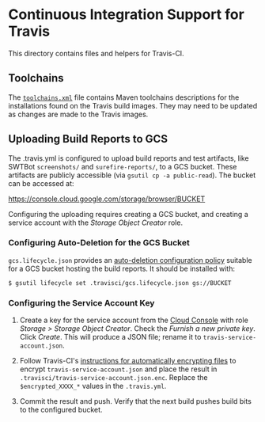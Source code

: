 # Continuous Integration Support for Travis

This directory contains files and helpers for Travis-CI.

## Toolchains

The [`toolchains.xml`](toolchains.xml) file contains Maven toolchains descriptions
for the installations found on the Travis build images.  They may need to be updated
as changes are made to the Travis images.

## Uploading Build Reports to GCS

The .travis.yml is configured to upload build reports and test
artifacts, like SWTBot `screenshots/` and `surefire-reports/`, to
a GCS bucket.  These artifacts are publicly accessible (via
`gsutil cp -a public-read`).  The bucket can be accessed at:

   https://console.cloud.google.com/storage/browser/BUCKET

Configuring the uploading requires creating a GCS bucket, and
creating a service account with the _Storage Object Creator_ role.

### Configuring Auto-Deletion for the GCS Bucket

`gcs.lifecycle.json` provides an [auto-deletion configuration
policy](https://cloud.google.com/storage/docs/managing-lifecycles#delete_an_object)
suitable for a GCS bucket hosting the build reports.  It should be
installed with:

```
$ gsutil lifecycle set .travisci/gcs.lifecycle.json gs://BUCKET
```

### Configuring the Service Account Key

  1. Create a key for the service account from the [Cloud
     Console](https://console.cloud.google.com/iam-admin/serviceaccounts)
     with role _Storage > Storage Object Creator_.
     Check the _Furnish a new private key_.  Click _Create_.
     This will produce a JSON file; rename it to `travis-service-account.json`.

  2. Follow Travis-CI's [instructions for automatically encrypting
     files](https://docs.travis-ci.com/user/encrypting-files/) to encrypt
     `travis-service-account.json` and place the result in
     `.travisci/travis-service-account.json.enc`.
     Replace the `$encrypted_XXXX_*` values in the `.travis.yml`.

  3. Commit the result and push.  Verify that the next build
     pushes build bits to the configured bucket.
